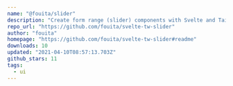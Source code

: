 ```yaml
---
name: "@fouita/slider"
description: "Create form range (slider) components with Svelte and Tailwind."
repo_url: "https://github.com/fouita/svelte-tw-slider"
author: "fouita"
homepage: "https://github.com/fouita/svelte-tw-slider#readme"
downloads: 10
updated: "2021-04-10T08:57:13.703Z"
github_stars: 11
tags: 
  - ui
---
```

